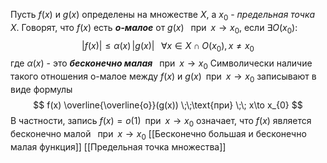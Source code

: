 Пусть $f(x)$ и $g(x)$ определены на множестве $X$, а $x_{0}$ - _предельная точка_ $X$. Говорят, что $f(x)$ есть ___о-малое___ от $g(x)$ $\;\;\text{при} \;\; x\to x_{0}$, если $\exists O(x_{0})$:
$$
|f(x)|\leq \alpha(x) \,|g(x)| \;\;\; \forall x\in X \cap O(x_{0}), x\neq x_{0}
$$
где $\alpha(x)$ - это ___бесконечно малая___ $\;\;\text{при} \;\; x\to x_{0}$ 
Символически наличие такого отношения о-малое между $f(x)$ и $g(x) \;\;\text{при} \;\; x\to x_{0}$ записывают в виде формулы $$
f(x) \overline{\overline{o}}(g(x)) \;\;\text{при} \;\; x\to x_{0}
$$
В частности, запись $f(x) = o(1) \;\;\text{при} \;\; x\to x_{0}$  означает, что $f(x)$ является бесконечно малой $\;\;\text{при} \;\; x\to x_{0}$
[[Бесконечно большая и бесконечно малая функция]]
[[Предельная точка множества]]